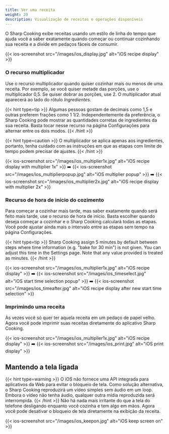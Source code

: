 ```yaml
---
title: Ver uma receita
weight: 20
description: Visualização de receitas e operações disponíveis
---
```


O Sharp Cooking exibe receitas usando um estilo de linha do tempo que ajuda você a saber exatamente quando começar ou continuar cozinhando sua receita e a divide em pedaços fáceis de consumir.

{{< ios-screenshot src="/images/ios_display.jpg" alt="iOS recipe display" >}}

### O recurso multiplicador
Use o recurso multiplicador quando quiser cozinhar mais ou menos de uma receita. Por exemplo, se você quiser metade das porções, use o multiplicador 0,5. Se quiser dobrar as porções, use 2. O multiplicador atual aparecerá ao lado do rótulo *Ingredientes*.

{{< hint type=tip >}}
Algumas pessoas gostam de decimais como 1,5 e outras preferem frações como 1 1/2. Independentemente da preferência, o Sharp Cooking pode mostrar as quantidades corretas de ingredientes da sua receita. Basta tocar nesse recurso na página Configurações para alternar entre os dois modos.
{{< /hint >}}

{{< hint type=caution >}}
O multiplicador se aplica apenas aos ingredientes, portanto, tenha cuidado com as instruções em que as etapas com limite de tempo podem precisar de ajustes.
{{< /hint >}}

{{< ios-screenshot src="/images/ios_multiplier1x.jpg" alt="iOS recipe display with multiplier 1x" >}}
➡️
{{< ios-screenshot src="/images/ios_multiplierpopup.jpg" alt="iOS multiplier popup" >}}
➡️
{{< ios-screenshot src="/images/ios_multiplier2x.jpg" alt="iOS recipe display with multiplier 2x" >}}

### Recurso de hora de início do cozimento
Para começar a cozinhar mais tarde, mas saber exatamente quando será feito mais tarde, use o recurso de hora de início. Basta escolher quando deseja começar a cozinhar e o Sharp Cooking calculará todas as etapas. Você pode ajustar ainda mais o intervalo entre as etapas sem tempo na página Configurações.

{{< hint type=tip >}}
Sharp Cooking assign 5 minutes by default between steps where time information (e.g. "bake for 30 min") is not given. You can adjust this time in the Settings page. Note that any value provided is treated as minutes.
{{< /hint >}}

{{< ios-screenshot src="/images/ios_multiplier1x.jpg" alt="iOS recipe display" >}}
➡️
{{< ios-screenshot src="/images/ios_timeselect.jpg" alt="iOS start time selection popup" >}}
➡️
{{< ios-screenshot src="/images/ios_timeafter.jpg" alt="iOS recipe display after new start time selection" >}}

### Imprimindo uma receita
Às vezes você só quer ter aquela receita em um pedaço de papel velho. Agora você pode imprimir suas receitas diretamente do aplicativo Sharp Cooking.

{{< ios-screenshot src="/images/ios_multiplier1x.jpg" alt="iOS recipe display" >}}
➡️
{{< ios-screenshot src="/images/ios_print.jpg" alt="iOS print display" >}}

## Mantendo a tela ligada
{{< hint type=warning >}}
O iOS não fornece uma API integrada para aplicativos da Web para evitar o bloqueio de tela. Como solução alternativa, o Sharp Cooking reproduzirá um vídeo simples sem áudio em um loop. Embora o vídeo não tenha áudio, qualquer outra mídia reproduzida será interrompida.
{{< /hint >}}
Não há nada mais irritante do que a tela do telefone desligando enquanto você cozinha e tem algo em mãos. Agora você pode desativar o bloqueio de tela diretamente na exibição da receita.

{{< ios-screenshot src="/images/ios_keepon.jpg" alt="iOS keep screen on" >}}